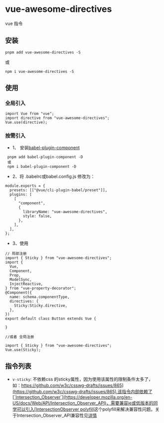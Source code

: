 # vue-awesome-directives

vue 指令

## 安装

`pnpm add vue-awesome-directives -S`

或

`npm i vue-awesome-directives -S`


## 使用

### 全局引入
```
import Vue from "vue";
import directive from "vue-awesome-directives";
Vue.use(directive);

```

### 按需引入
- 1、 安装[babel-plugin-component](https://github.com/ElementUI/babel-plugin-component)
```
 pnpm add babel-plugin-component -D
 或
 npm i babel-plugin-component -D
```
- 2、将 .babelrc或babel.config.js 修改为：
```
module.exports = {
  presets: [["@vue/cli-plugin-babel/preset"]],
  plugins: [
    [
      "component",
      {
        libraryName: "vue-awesome-directives",
        style: false,
      },
    ],
  ],
};
```
- 3、使用
```
// 局部注册
import { Sticky } from "vue-awesome-directives";
import {
  Vue,
  Component,
  Prop,
  ModelSync,
  InjectReactive,
} from "vue-property-decorator";
@Component({
  name: schema.componentType,
  directives: {
    Sticky:Sticky.directive,
  },
})
export default class Button extends Vue {

}

//或者 全局注册

import { Sticky } from "vue-awesome-directives";
Vue.use(Sticky);

```

## 指令列表

- `v-sticky`: 不依赖css 的sticky属性，因为使用该属性的限制条件太多了，如：[https://github.com/w3c/csswg-drafts/issues/865](https://github.com/w3c/csswg-drafts/issues/865).该指令内部依赖了[`Intersection_Observer`](https://developer.mozilla.org/en-US/docs/Web/API/Intersection_Observer_API)，需要兼容ie或低版本的同学可以引入[IntersectionObserver polyfill](https://www.npmjs.com/package/intersection-observer)这个polyfill来解决兼容性问题。关于Intersection_Observer_API兼容性见[详情](https://caniuse.com/?search=IntersectionObserver)


